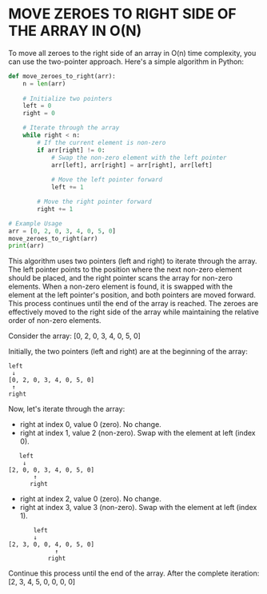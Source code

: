 # MOVE ZEROES TO RIGHT SIDE OF THE ARRAY IN O(N)

To move all zeroes to the right side of an array in O(n) time complexity, you can use the two-pointer approach. Here's a simple algorithm in Python:

```python
def move_zeroes_to_right(arr):
    n = len(arr)
    
    # Initialize two pointers
    left = 0
    right = 0

    # Iterate through the array
    while right < n:
        # If the current element is non-zero
        if arr[right] != 0:
            # Swap the non-zero element with the left pointer
            arr[left], arr[right] = arr[right], arr[left]
            
            # Move the left pointer forward
            left += 1

        # Move the right pointer forward
        right += 1

# Example Usage
arr = [0, 2, 0, 3, 4, 0, 5, 0]
move_zeroes_to_right(arr)
print(arr)
```

This algorithm uses two pointers (left and right) to iterate through the array. The left pointer points to the position where the next non-zero element should be placed, and the right pointer scans the array for non-zero elements. When a non-zero element is found, it is swapped with the element at the left pointer's position, and both pointers are moved forward. This process continues until the end of the array is reached. The zeroes are effectively moved to the right side of the array while maintaining the relative order of non-zero elements.

Consider the array: [0, 2, 0, 3, 4, 0, 5, 0]

Initially, the two pointers (left and right) are at the beginning of the array:

```
left
 ↓
[0, 2, 0, 3, 4, 0, 5, 0]
 ↑
right
```

Now, let's iterate through the array:

- right at index 0, value 0 (zero). No change.
- right at index 1, value 2 (non-zero). Swap with the element at left (index 0).

```
   left
    ↓
[2, 0, 0, 3, 4, 0, 5, 0]
       ↑
      right
```

- right at index 2, value 0 (zero). No change.
- right at index 3, value 3 (non-zero). Swap with the element at left (index 1).

```
       left
       ↓
[2, 3, 0, 0, 4, 0, 5, 0]
             ↑
           right
```

Continue this process until the end of the array.
After the complete iteration: [2, 3, 4, 5, 0, 0, 0, 0]


